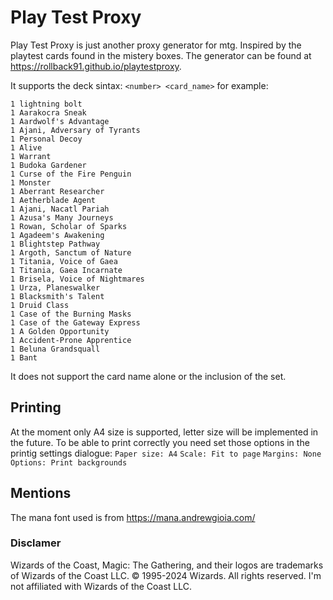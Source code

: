 # Play Test Proxy

Play Test Proxy is just another proxy generator for mtg. Inspired by the playtest cards found in the mistery boxes.
The generator can be found at https://rollback91.github.io/playtestproxy.

It supports the deck sintax:
```<number> <card_name>```
for example:
```
1 lightning bolt
1 Aarakocra Sneak
1 Aardwolf's Advantage
1 Ajani, Adversary of Tyrants
1 Personal Decoy
1 Alive
1 Warrant
1 Budoka Gardener
1 Curse of the Fire Penguin
1 Monster
1 Aberrant Researcher
1 Aetherblade Agent
1 Ajani, Nacatl Pariah
1 Azusa's Many Journeys
1 Rowan, Scholar of Sparks
1 Agadeem's Awakening
1 Blightstep Pathway
1 Argoth, Sanctum of Nature
1 Titania, Voice of Gaea
1 Titania, Gaea Incarnate
1 Brisela, Voice of Nightmares
1 Urza, Planeswalker
1 Blacksmith's Talent
1 Druid Class
1 Case of the Burning Masks
1 Case of the Gateway Express
1 A Golden Opportunity
1 Accident-Prone Apprentice
1 Beluna Grandsquall
1 Bant
```
It does not support the card name alone or the inclusion of the set.

## Printing
At the moment only A4 size is supported, letter size will be implemented in the future.
To be able to print correctly you need set those options in the printig settings dialogue:
`Paper size: A4`
`Scale: Fit to page`
`Margins: None`
`Options: Print backgrounds`

## Mentions
The mana font used is from https://mana.andrewgioia.com/

### Disclamer
Wizards of the Coast, Magic: The Gathering, and their logos are trademarks of Wizards of the Coast LLC. © 1995-2024 Wizards. All rights reserved. I'm not affiliated with Wizards of the Coast LLC.
